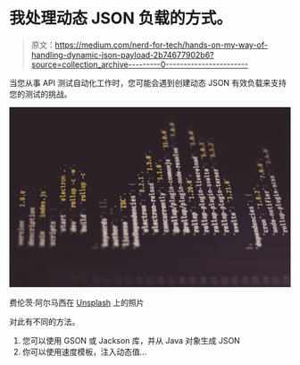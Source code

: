 # 我处理动态 JSON 负载的方式。

> 原文：<https://medium.com/nerd-for-tech/hands-on-my-way-of-handling-dynamic-json-payload-2b74677902b6?source=collection_archive---------0----------------------->

当您从事 API 测试自动化工作时，您可能会遇到创建动态 JSON 有效负载来支持您的测试的挑战。

![](img/102ce72d84c8ee8fdec8fd4c97b5e774.png)

费伦茨·阿尔马西在 [Unsplash](https://unsplash.com?utm_source=medium&utm_medium=referral) 上的照片

对此有不同的方法。

1.  您可以使用 GSON 或 Jackson 库，并从 Java 对象生成 JSON
2.  你可以使用速度模板，注入动态值…